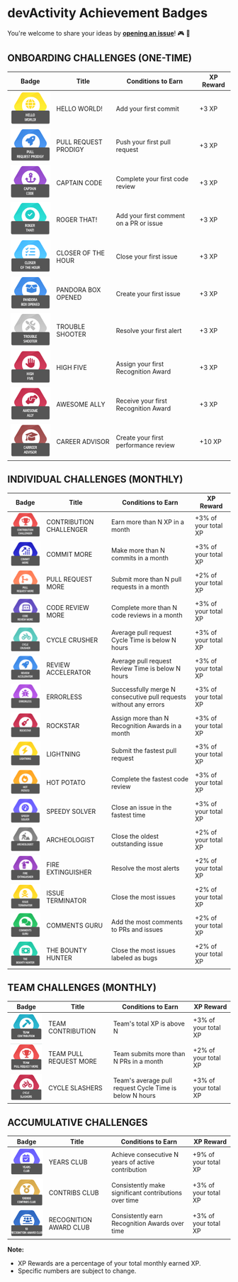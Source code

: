 # devActivity Achievement Badges

You're welcome to share your ideas by **[opening an issue](https://github.com/devactivity-demo/achievement-badges/issues/new)**! 🎮 🏅

## **ONBOARDING CHALLENGES (ONE-TIME)**

| Badge | Title | Conditions to Earn | XP Reward |
|---|---|---|---|
| ![HELLO WORLD!](hello-world.png "HELLO WORLD!") | HELLO WORLD! | Add your first commit | +3 XP |
| ![PULL REQUEST PRODIGY](pull-request-prodigy.png "PULL REQUEST PRODIGY") | PULL REQUEST PRODIGY | Push your first pull request | +3 XP |
| ![CAPTAIN CODE](captain-code.png "CAPTAIN CODE") | CAPTAIN CODE | Complete your first code review | +3 XP |
| ![ROGER THAT!](roger-that.png "ROGER THAT!") | ROGER THAT! | Add your first comment on a PR or issue | +3 XP |
| ![CLOSER OF THE HOUR](closer-of-the-hour.png "CLOSER OF THE HOUR") | CLOSER OF THE HOUR | Close your first issue | +3 XP |
| ![PANDORA BOX OPENED](pandora-box-opened.png "PANDORA BOX OPENED") | PANDORA BOX OPENED | Create your first issue | +3 XP |
| ![TROUBLE SHOOTER](trouble-shooter.png "TROUBLE SHOOTER") | TROUBLE SHOOTER | Resolve your first alert | +3 XP |
| ![HIGH FIVE](high-five.png "HIGH FIVE") | HIGH FIVE | Assign your first Recognition Award | +3 XP |
| ![AWESOME ALLY](awesome-ally.png "AWESOME ALLY") | AWESOME ALLY | Receive your first Recognition Award | +3 XP |
| ![CAREER ADVISOR](career-advisor.png "CAREER ADVISOR") | CAREER ADVISOR | Create your first performance review | +10 XP |


## **INDIVIDUAL CHALLENGES (MONTHLY)**

| Badge | Title | Conditions to Earn | XP Reward |
|---|---|---|---|
| ![CONTRIBUTION CHALLENGER](contribution-challenger.png "CONTRIBUTION CHALLENGER") | CONTRIBUTION CHALLENGER | Earn more than N XP in a month | +3% of your total XP |
| ![COMMIT MORE](commit-more.png "COMMIT MORE") | COMMIT MORE | Make more than N commits in a month | +3% of your total XP |
| ![PULL REQUEST MORE](pull-request-more.png "PULL REQUEST MORE") | PULL REQUEST MORE | Submit more than N pull requests in a month | +2% of your total XP |
| ![CODE REVIEW MORE](code-review-more.png "CODE REVIEW MORE") | CODE REVIEW MORE | Complete more than N code reviews in a month | +3% of your total XP |
| ![CYCLE CRUSHER](cycle-crusher.png "CYCLE CRUSHER") | CYCLE CRUSHER | Average pull request Cycle Time is below N hours | +3% of your total XP |
| ![REVIEW ACCELERATOR](review-accelerator.png "REVIEW ACCELERATOR") | REVIEW ACCELERATOR | Average pull request Review Time is below N hours | +3% of your total XP |
| ![ERRORLESS](errorless.png "ERRORLESS") | ERRORLESS | Successfully merge N consecutive pull requests without any errors | +3% of your total XP |
| ![ROCKSTAR](rockstar.png "ROCKSTAR") | ROCKSTAR | Assign more than N Recognition Awards in a month | +3% of your total XP |
| ![LIGHTNING](lightning.png "LIGHTNING") | LIGHTNING | Submit the fastest pull request | +3% of your total XP |
| ![HOT POTATO](hot-potato.png "HOT POTATO") | HOT POTATO | Complete the fastest code review | +3% of your total XP |
| ![SPEEDY SOLVER](speedy-solver.png "SPEEDY SOLVER") | SPEEDY SOLVER | Close an issue in the fastest time | +3% of your total XP |
| ![ARCHEOLOGIST](archeologist.png "ARCHEOLOGIST") | ARCHEOLOGIST | Close the oldest outstanding issue | +2% of your total XP |
| ![FIRE EXTINGUISHER](fire-extinguisher.png "FIRE EXTINGUISHER") | FIRE EXTINGUISHER | Resolve the most alerts | +2% of your total XP |
| ![ISSUE TERMINATOR](issue-terminator.png "ISSUE TERMINATOR") | ISSUE TERMINATOR | Close the most issues | +2% of your total XP |
| ![COMMENTS GURU](comments-guru.png "COMMENTS GURU") | COMMENTS GURU | Add the most comments to PRs and issues | +2% of your total XP |
| ![THE BOUNTY HUNTER](the-bounty-hunter.png "THE BOUNTY HUNTER") | THE BOUNTY HUNTER | Close the most issues labeled as bugs | +2% of your total XP |

## **TEAM CHALLENGES (MONTHLY)**

| Badge | Title | Conditions to Earn | XP Reward |
|---|---|---|---|
| ![TEAM CONTRIBUTION](team-contribution.png "TEAM CONTRIBUTION") | TEAM CONTRIBUTION | Team's total XP is above N | +3% of your total XP |
| ![TEAM PULL REQUEST MORE](team-pull-request-more.png "TEAM PULL REQUEST MORE") | TEAM PULL REQUEST MORE | Team submits more than N PRs in a month | +2% of your total XP |
| ![CYCLE SLASHERS](cycle-slasher.png "CYCLE SLASHERS") | CYCLE SLASHERS | Team's average pull request Cycle Time is below N hours | +3% of your total XP |

## **ACCUMULATIVE CHALLENGES**

| Badge | Title | Conditions to Earn | XP Reward |
|---|---|---|---|
| ![YEARS CLUB](years-club.png "YEARS CLUB") | YEARS CLUB | Achieve consecutive N years of active contribution | +9% of your total XP |
| ![CONTRIBS CLUB](contribs-club.png "CONTRIBS CLUB") | CONTRIBS CLUB | Consistently make significant contributions over time | +3% of your total XP |
| ![RECOGNITION AWARD CLUB](recognition-award-club.png "RECOGNITION AWARD CLUB") | RECOGNITION AWARD CLUB | Consistently earn Recognition Awards over time | +3% of your total XP | 

**Note:** 
- XP Rewards are a percentage of your total monthly earned XP. 
- Specific numbers are subject to change.  
